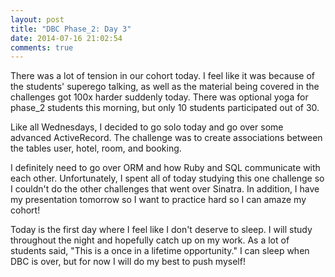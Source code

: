 ```yaml
---
layout: post
title: "DBC Phase_2: Day 3"
date: 2014-07-16 21:02:54
comments: true
---
```


There was a lot of tension in our cohort today. I feel like it was because of the students' superego talking, as well as the material being covered in the challenges got 100x harder suddenly today. There was optional yoga for phase_2 students this morning, but only 10 students participated out of 30.

Like all Wednesdays, I decided to go solo today and go over some advanced ActiveRecord. The challenge was to create associations between the tables user, hotel, room, and booking.

I definitely need to go over ORM and how Ruby and SQL communicate with each other. Unfortunately, I spent all of today studying this one challenge so I couldn't do the other challenges that went over Sinatra. In addition, I have my presentation tomorrow so I want to practice hard so I can amaze my cohort!

Today is the first day where I feel like I don't deserve to sleep. I will study throughout the night and hopefully catch up on my work. As a lot of students said, "This is a once in a lifetime opportunity." I can sleep when DBC is over, but for now I will do my best to push myself!